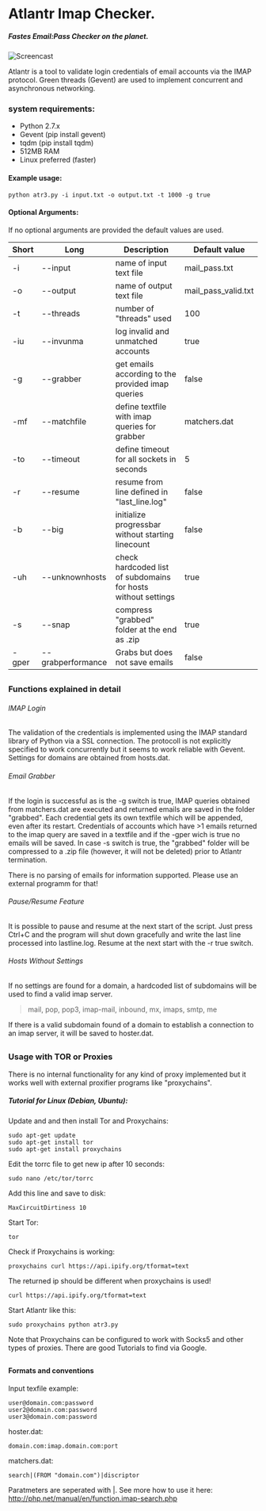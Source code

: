 # Atlantr Imap Checker. 
##### Fastes Email:Pass Checker on the planet.

![Screencast](https://raw.githubusercontent.com/SUP3RIA/Atlantr/master/screen.gif)

Atlantr is a tool to validate login credentials of email accounts via the IMAP protocol. 
Green threads (Gevent) are used to implement concurrent and asynchronous networking.
### system requirements:
- Python 2.7.x
- Gevent (pip install gevent)
- tqdm (pip install tqdm)
- 512MB RAM
- Linux preferred (faster)
#### Example usage:
```
python atr3.py -i input.txt -o output.txt -t 1000 -g true 
```
#### Optional Arguments:
If no optional arguments are provided the default values are used.

| Short| Long | Description | Default value |
| ----------------- | ---------------------------- | ------------------ | ------|
|-i |--input|name of input text file|mail_pass.txt |
|-o|--output|name of output text file| mail_pass_valid.txt|
|-t|--threads|number of "threads" used|100 |
|-iu|--invunma|log invalid and unmatched accounts|true |
|-g|--grabber|get emails according to the provided imap queries|false |
|-mf|--matchfile|define textfile with imap queries for grabber| matchers.dat|
|-to|--timeout|define timeout for all sockets in seconds| 5|
|-r|--resume|resume from line defined in "last_line.log"|false |
|-b|--big|initialize progressbar without starting linecount| false|
|-uh|--unknownhosts|check hardcoded list of subdomains for hosts without settings|true |
|-s|--snap|compress "grabbed" folder at the end as .zip| true|
|-gper|--grabperformance|Grabs but does not save emails| false|

##
### Functions explained in detail
###### IMAP Login
The validation of the credentials is implemented using the IMAP standard library of Python via a SSL connection. The protocoll is not explicitly specified to work concurrently but it seems to work reliable with Gevent. Settings for domains are obtained from hosts.dat.
###### Email Grabber
If the login is successful as is the -g switch is true, IMAP queries obtained from matchers.dat are executed and returned emails are saved in the folder "grabbed". Each credential gets its own textfile which will be appended, even after its restart.
Credentials of accounts which have >1 emails returned to the imap query are saved in a textfile and if the -gper wich is true no emails will be saved.
In case -s switch is true, the "grabbed" folder will be compressed to a .zip file (however, it will not be deleted) prior to Atlantr termination.

There is no parsing of emails for information supported.
Please use an external programm for that!
###### Pause/Resume Feature
It is possible to pause and resume at the next start of the script. Just press Ctrl+C and the program will shut down gracefully and write the last line processed into lastline.log. Resume at the next start with the -r true switch.

###### Hosts Without Settings
If no settings are found for a domain, a hardcoded list of subdomains will be used to find a valid imap server.

> mail, pop, pop3, imap-mail, inbound, mx, imaps, smtp, me

If there is a valid subdomain found of a domain to establish a connection to an imap server, it will be saved to hoster.dat.
##
### Usage with TOR or Proxies
There is no internal functionality for any kind of proxy implemented but it works well with external proxifier programs like "proxychains".

##### Tutorial for Linux (Debian, Ubuntu):
Update and and then install Tor and Proxychains:
```
sudo apt-get update
sudo apt-get install tor
sudo apt-get install proxychains
```
Edit the torrc file to get new ip after 10 seconds:
``` 
sudo nano /etc/tor/torrc 
```
Add this line and save to disk:
```
MaxCircuitDirtiness 10
```
Start Tor:
```
tor
```
Check if Proxychains is working:
```
proxychains curl https://api.ipify.org/tformat=text
```
The returned ip should be different when proxychains is used!
```
curl https://api.ipify.org/tformat=text
```
Start Atlantr like this:
```
sudo proxychains python atr3.py 
```
Note that Proxychains can be configured to work with Socks5 and other types of proxies. There are good Tutorials to find via Google.
##

#### Formats and conventions
Input texfile example:
```
user@domain.com:password
user2@domain.com:password
user3@domain.com:password
```
hoster.dat:
```
domain.com:imap.domain.com:port
```
matchers.dat:
```
search|(FROM "domain.com")|discriptor
```
Paratmeters are seperated with |.
See more how to use it here: 
http://php.net/manual/en/function.imap-search.php
